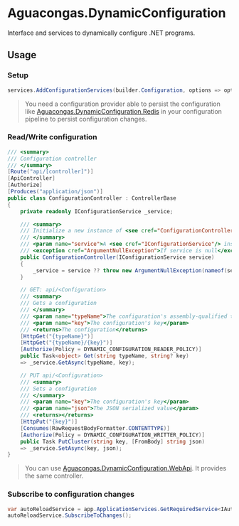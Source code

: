 ﻿# Aguacongas.DynamicConfiguration

Interface and services to dynamically configure .NET programs.

## Usage

### Setup

```cs
services.AddConfigurationServices(builder.Configuration, options => options.Provider = ((IConfigurationRoot)configuration).Providers.First(p => p is RedisConfigurationProvider));
```

> You need a configuration provider able to persist the configuration like [Aguacongas.DynamicConfiguration.Redis](../Aguacongas.DynamicConfiguration.Redis/README.md) in your configuration pipeline to persist configuration changes.   


### Read/Write configuration

```cs
/// <summary>
/// Configuration controller
/// </summary>
[Route("api/[controller]")]
[ApiController]
[Authorize]
[Produces("application/json")]
public class ConfigurationController : ControllerBase
{
    private readonly IConfigurationService _service;

    /// <summary>
    /// Initialize a new instance of <see cref="ConfigurationController"/>
    /// </summary>
    /// <param name="service">A <see cref="IConfigurationService"/> instance</param>
    /// <exception cref="ArgumentNullException">If service is null</exception>
    public ConfigurationController(IConfigurationService service)
    {
        _service = service ?? throw new ArgumentNullException(nameof(service));
    }

    // GET: api/<Configuration>
    /// <summary>
    /// Gets a configuration
    /// </summary>
    /// <param name="typeName">The configuration's assembly-qualified type name</param>
    /// <param name="key">The configuration's key</param>
    /// <returns>The configuration</returns>
    [HttpGet("{typeName}")]
    [HttpGet("{typeName}/{key}")]
    [Authorize(Policy = DYNAMIC_CONFIGURATION_READER_POLICY)]
    public Task<object> Get(string typeName, string? key)
    => _service.GetAsync(typeName, key);

    // PUT api/<Configuration>
    /// <summary>
    /// Sets a configuration
    /// </summary>
    /// <param name="key">The configuration's key</param>
    /// <param name="json">The JSON serialized value</param>
    /// <returns></returns>
    [HttpPut("{key}")]
    [Consumes(RawRequestBodyFormatter.CONTENTTYPE)]
    [Authorize(Policy = DYNAMIC_CONFIGURATION_WRITTER_POLICY)]
    public Task PutCluster(string key, [FromBody] string json)
    => _service.SetAsync(key, json);
}
```

> You can use [Aguacongas.DynamicConfiguration.WebApi](../Aguacongas.DynamicConfiguration.WebApi/README.md). It provides the same controller.

### Subscribe to configuration changes

```cs
var autoReloadService = app.ApplicationServices.GetRequiredService<IAutoReloadConfigurationService>();
autoReloadService.SubscribeToChanges();
```